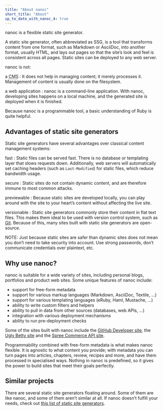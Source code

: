 ```yaml
---
title: "About nanoc"
short_title: "About"
up_to_date_with_nanoc_4: true
---
```


nanoc is a flexible <span class="firstterm">static site generator</span>.

A static site generator, often abbreviated as <span class="firstterm">SSG</span>, is a tool that transforms content from one format, such as Markdown or AsciiDoc, into another format, usually HTML, and lays out pages so that the site’s look and feel is consistent across all pages. Static sites can be deployed to any web server.

nanoc is not:

a <abbr title="content management system">CMS</abbr>
: It does not help in managing content; it merely processes it. Management of content is usually done on the filesystem.

a web application
: nanoc is a command-line application. With nanoc, developing sites happens on a local machine, and the generated site is deployed when it is finished.

Because nanoc is a programmable tool, a basic understanding of Ruby is quite helpful.

Advantages of static site generators
------------------------------------

Static site generators have several advantages over classical content management systems:

fast
: Static files can be served fast. There is no database or templating layer that slows requests down. Additionally, web servers will automatically set caching headers (such as `Last-Modified`) for static files, which reduce bandwidth usage.

secure
: Static sites do not contain dynamic content, and are therefore immune to most common attacks.

previewable
: Because static sites are developed locally, you can play around with the site to your heart’s content without affecting the live site.

versionable
: Static site generators commonly store their content in flat text files. This makes them ideal to be used with version control system, such as [Git](http://git-scm.com/). Because of this, many sites built with static site generators are open-source.

NOTE: Just because static sites are safer than dynamic sites does not mean you don’t need to take security into account. Use strong passwords, don’t communicate credentials over plaintext, etc.

Why use nanoc?
--------------

nanoc is suitable for a wide variety of sites, including personal blogs, portfolios and product web sites. Some unique features of nanoc include:

* support for free-form metadata
* support for various markup languages (Markdown, AsciiDoc, Textile, …)
* support for various templating languages (eRuby, Haml, Mustache, …)
* ability to write custom filters and helpers
* ability to pull in data from other sources (databases, web APIs, …)
* integration with various deployment mechanisms
* ability to run pre-deployment checks

Some of the sites built with nanoc include the <a href="https://developer.github.com/">GitHub Developer site</a>, the <a href="http://www.dadt.com/uglybetty/">Ugly Betty site</a> and the <a href="http://guides.spreecommerce.com/api/">Spree Commerce API site</a>.

Programmability combined with free-form metadata is what makes nanoc flexible. It is agnostic to what content you provide; with metadata you can turn pages into articles, chapters, review, recipes and more, and have them processed in specialised ways. Nothing in nanoc is predefined, so it gives the power to build sites that meet their goals perfectly.

Similar projects
----------------

There are several static site generators floating around. Some of them are like nanoc, and some of them aren’t similar at all. If nanoc doesn’t fulfill your needs, check out [this list of static site generators](http://staticsitegenerators.net/).
